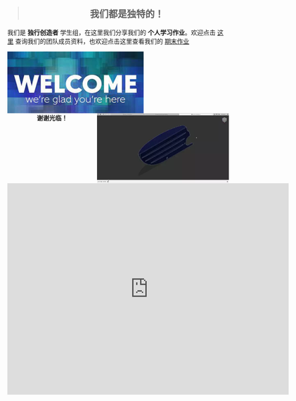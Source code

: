 > <H2 align = "center"> 我们都是独特的！ </h2>

我们是 **独行创造者** 学生组，在这里我们分享我们的 **个人学习作业**。欢迎点击 [这里](CN/AboutUs/TeamIntro.md) 查询我们的团队成员资料，也欢迎点击这里查看我们的 [期末作业](CN/Finalproject.md)


<img align = "left" alt="Picture" width="310" src= "img/wlc.jpg">

<img align = "right" alt="Picture" width="300" src= "img/LimpSickBluewhale.webp">
<br>
<br>
<br>
<br>
<br>
<br>
<br>

<h4 align = "center"> <p style='text-align: center' > 谢谢光临！</p> </h4> 

<iframe src="https://myhub.autodesk360.com/ue2fba46f/shares/public/SH9285eQTcf875d3c539d3ad10e5e9d0b111?mode=embed" width="640" height="480" allowfullscreen="true" webkitallowfullscreen="true" mozallowfullscreen="true"  frameborder="0"></iframe>